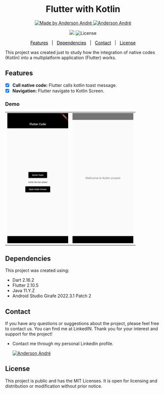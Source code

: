 <h1 align="center">Flutter with Kotlin</h1>

<p align="center">
    <a href="https://github.com/Anderson-Andre-P/flutter_with_kotlin">
    <img alt="Made by Anderson André" src="https://img.shields.io/badge/-Github-000000?style=for-the-badge&logo=Github&logoColor=white&link=https://github.com/Anderson-Andre-P" />
    </a>
    <a href="https://www.linkedin.com/in/anderson-andre-pereira/">
        <img alt="Anderson André" src="https://img.shields.io/badge/-Anderson%20André-000000?style=for-the-badge&logo=Linkedin&logoColor=white" />
    </a>
</p>

<p align="center">
    <img src="https://img.shields.io/badge/flutter With Kotlin-26.01.2025-000000?style=for-the-badge&labelColor=000000">
    <!-- <img alt="GitHub last commit" src="https://img.shields.io/github/last-commit/Anderson-Andre-P/template?style=for-the-badge&label=last%20commit:&labelColor=000000&color=000000"> -->
    <img alt="License" src="https://img.shields.io/badge/license-MIT-000000?style=for-the-badge&labelColor=000000&color=000000">
</p>

<p align="center">
    <a href="#features" style="color:#000000;">Features</a> &#xa0; | &#xa0; 
    <a href="#dependencies" style="color:#000000;">Dependencies</a> &#xa0; | &#xa0;
    <a href="#contact" style="color:#000000;">Contact</a> &#xa0; | &#xa0;
    <a href="#license" style="color:#000000;">License</a>
</p>

This project was created just to study how the integration of native codes (Kotlin) into a multiplatform application (Flutter) works.

## Features

- [x] **Call native code:** Flutter calls kotlin toast message.
- [x] **Navigation:** Flutter navigate to Kotlin Screen.

### Demo

<table align="center">
   <tr>
      <td><img src="demo/flutter_screen.png" alt="3" height = 420px></td>
      <td><img src="demo/kotlin_screen.png" alt="3"  height = 420px></td>
  </tr>
</table>

## Dependencies

This project was created using: 
- Dart 2.16.2
- Flutter 2.10.5
- Java 11.Y.Z
- Android Studio Girafe 2022.3.1 Patch 2

## Contact

If you have any questions or suggestions about the project, please feel free to contact us. You can find me at LinkedIN. Thank you for your interest and support for the project!

- Contact me through my personal LinkedIn profile.

  <a href="https://www.linkedin.com/in/anderson-andre-pereira/">
  <img alt="Anderson André" src="https://img.shields.io/badge/-Anderson%20André-000000?style=for-the-badge&logo=Linkedin&logoColor=white" />
  </a>

## License

This project is public and has the MIT Licenses. It is open for licensing and distribution or modification without prior notice.